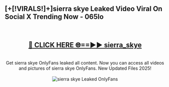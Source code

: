 <h2>[+[!VIRALS!]+]sierra skye Leaked Video Viral On Social X Trending Now - 065lo</h2>
<br>
<div align="center">
<h2><a href="https://libra.edu.pl?sierra_skye" rel="nofollow">🔴 CLICK HERE 🌐==►► sierra_skye</a></h2>
<br>
Get sierra skye OnlyFans leaked all content. Now you can access all videos and pictures of sierra skye OnlyFans. New Updated Files 2025!
<br>
<br>
<a href="https://libra.edu.pl?sierra_skye" rel="nofollow" data-target="animated-image.originalLink"><img src="https://i.ibb.co.com/WyWwxjT/player-gif2.gif" alt="sierra skye Leaked OnlyFans" style="max-width: 100%; display: inline-block;" data-target="animated-image.originalImage"></a>
</div>
<br>